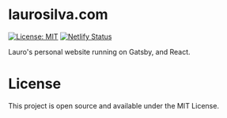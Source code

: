 # laurosilva.com

[![License: MIT](https://img.shields.io/badge/License-MIT-blue.svg)](https://opensource.org/licenses/MIT)
[![Netlify Status](https://api.netlify.com/api/v1/badges/8b62562b-a17a-485f-ad25-dcddaf616c51/deploy-status)](https://app.netlify.com/sites/laurosilvacom/deploys)

Lauro's personal website running on Gatsby, and React.

# License

This project is open source and available under the MIT License.
